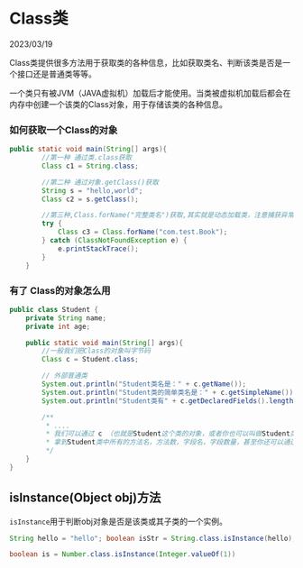 # Class类

2023/03/19

Class类提供很多方法用于获取类的各种信息，比如获取类名、判断该类是否是一个接口还是普通类等等。

一个类只有被JVM（JAVA虚拟机）加载后才能使用。当类被虚拟机加载后都会在内存中创建一个该类的Class对象，用于存储该类的各种信息。



### 如何获取一个Class的对象

```java
public static void main(String[] args){
        //第一种 通过类.class获取
        Class c1 = String.class;

        //第二种 通过对象.getClass()获取
        String s = "hello,world";
        Class c2 = s.getClass();

        //第三种,Class.forName("完整类名")获取,其实就是动态加载类，注意捕获异常，因为类有可能不存在 
        try {
            Class c3 = Class.forName("com.test.Book");
        } catch (ClassNotFoundException e) {
            e.printStackTrace();
        }
    }
```



### 有了 Class的对象怎么用

```java
public class Student {
    private String name;
    private int age;

    public static void main(String[] args){
        //一般我们把Class的对象叫字节码
        Class c = Student.class;

        // 外部普通类
        System.out.println("Student类名是：" + c.getName());
        System.out.println("Student类的简单类名是：" + c.getSimpleName());
        System.out.println("Student类有" + c.getDeclaredFields().length + "个字段");

        /**
         * ....
         * 我们可以通过 c （也就是Student这个类的对象，或者你也可以叫做Student类的字节码)
         * 拿到Student类中所有的方法名，方法数，字段名，字段数量，甚至你还可以通过Method来调用方法
         */
    }
}
```



## isInstance(Object obj)方法

`isInstance`用于判断obj对象是否是该类或其子类的一个实例。

```java
String hello = "hello"; boolean isStr = String.class.isInstance(hello);
```

```java
boolean is = Number.class.isInstance(Integer.valueOf(1))
```